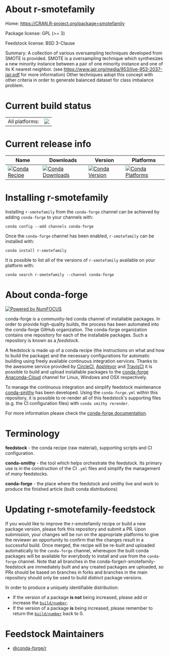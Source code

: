 About r-smotefamily
===================

Home: https://CRAN.R-project.org/package=smotefamily

Package license: GPL (>= 3)

Feedstock license: BSD 3-Clause

Summary: A collection of various oversampling techniques developed from SMOTE is provided. SMOTE is a oversampling technique which synthesizes a new minority instance between a pair of one minority instance and one of its K nearest neighbor. (see <https://www.jair.org/media/953/live-953-2037-jair.pdf> for more information) Other techniques adopt this concept with other criteria in order to generate balanced dataset for class imbalance problem.



Current build status
====================


<table><tr><td>All platforms:</td>
    <td>
      <a href="https://dev.azure.com/conda-forge/feedstock-builds/_build/latest?definitionId=1631&branchName=master">
        <img src="https://dev.azure.com/conda-forge/feedstock-builds/_apis/build/status/r-smotefamily-feedstock?branchName=master">
      </a>
    </td>
  </tr>
</table>

Current release info
====================

| Name | Downloads | Version | Platforms |
| --- | --- | --- | --- |
| [![Conda Recipe](https://img.shields.io/badge/recipe-r--smotefamily-green.svg)](https://anaconda.org/conda-forge/r-smotefamily) | [![Conda Downloads](https://img.shields.io/conda/dn/conda-forge/r-smotefamily.svg)](https://anaconda.org/conda-forge/r-smotefamily) | [![Conda Version](https://img.shields.io/conda/vn/conda-forge/r-smotefamily.svg)](https://anaconda.org/conda-forge/r-smotefamily) | [![Conda Platforms](https://img.shields.io/conda/pn/conda-forge/r-smotefamily.svg)](https://anaconda.org/conda-forge/r-smotefamily) |

Installing r-smotefamily
========================

Installing `r-smotefamily` from the `conda-forge` channel can be achieved by adding `conda-forge` to your channels with:

```
conda config --add channels conda-forge
```

Once the `conda-forge` channel has been enabled, `r-smotefamily` can be installed with:

```
conda install r-smotefamily
```

It is possible to list all of the versions of `r-smotefamily` available on your platform with:

```
conda search r-smotefamily --channel conda-forge
```


About conda-forge
=================

[![Powered by NumFOCUS](https://img.shields.io/badge/powered%20by-NumFOCUS-orange.svg?style=flat&colorA=E1523D&colorB=007D8A)](http://numfocus.org)

conda-forge is a community-led conda channel of installable packages.
In order to provide high-quality builds, the process has been automated into the
conda-forge GitHub organization. The conda-forge organization contains one repository
for each of the installable packages. Such a repository is known as a *feedstock*.

A feedstock is made up of a conda recipe (the instructions on what and how to build
the package) and the necessary configurations for automatic building using freely
available continuous integration services. Thanks to the awesome service provided by
[CircleCI](https://circleci.com/), [AppVeyor](https://www.appveyor.com/)
and [TravisCI](https://travis-ci.com/) it is possible to build and upload installable
packages to the [conda-forge](https://anaconda.org/conda-forge)
[Anaconda-Cloud](https://anaconda.org/) channel for Linux, Windows and OSX respectively.

To manage the continuous integration and simplify feedstock maintenance
[conda-smithy](https://github.com/conda-forge/conda-smithy) has been developed.
Using the ``conda-forge.yml`` within this repository, it is possible to re-render all of
this feedstock's supporting files (e.g. the CI configuration files) with ``conda smithy rerender``.

For more information please check the [conda-forge documentation](https://conda-forge.org/docs/).

Terminology
===========

**feedstock** - the conda recipe (raw material), supporting scripts and CI configuration.

**conda-smithy** - the tool which helps orchestrate the feedstock.
                   Its primary use is in the construction of the CI ``.yml`` files
                   and simplify the management of *many* feedstocks.

**conda-forge** - the place where the feedstock and smithy live and work to
                  produce the finished article (built conda distributions)


Updating r-smotefamily-feedstock
================================

If you would like to improve the r-smotefamily recipe or build a new
package version, please fork this repository and submit a PR. Upon submission,
your changes will be run on the appropriate platforms to give the reviewer an
opportunity to confirm that the changes result in a successful build. Once
merged, the recipe will be re-built and uploaded automatically to the
`conda-forge` channel, whereupon the built conda packages will be available for
everybody to install and use from the `conda-forge` channel.
Note that all branches in the conda-forge/r-smotefamily-feedstock are
immediately built and any created packages are uploaded, so PRs should be based
on branches in forks and branches in the main repository should only be used to
build distinct package versions.

In order to produce a uniquely identifiable distribution:
 * If the version of a package **is not** being increased, please add or increase
   the [``build/number``](https://conda.io/docs/user-guide/tasks/build-packages/define-metadata.html#build-number-and-string).
 * If the version of a package **is** being increased, please remember to return
   the [``build/number``](https://conda.io/docs/user-guide/tasks/build-packages/define-metadata.html#build-number-and-string)
   back to 0.

Feedstock Maintainers
=====================

* [@conda-forge/r](https://github.com/conda-forge/r/)

